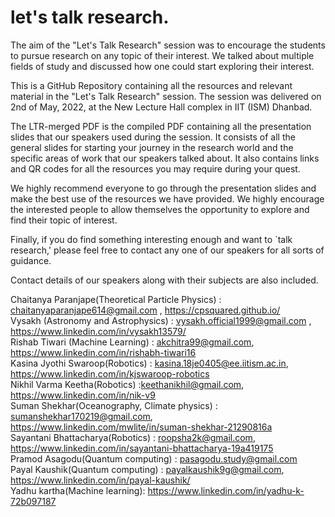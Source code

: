 # let's talk research.

The aim of the "Let's Talk Research" session was to encourage the students to pursue research on any topic of their interest. We talked about multiple fields of study and discussed how one could start exploring their interest. 

This is a GitHub Repository containing all the resources and relevant material in the "Let's Talk Research" session. The session was delivered on 2nd of May, 2022, at the New Lecture Hall complex in IIT (ISM) Dhanbad.

The LTR-merged PDF is the compiled PDF containing all the presentation slides that our speakers used during the session. It consists of all the general slides for starting your journey in the research world and the specific areas of work that our speakers talked about. It also contains links and QR codes for all the resources you may require during your quest.

We highly recommend everyone to go through the presentation slides and make the best use of the resources we have provided. We highly encourage the interested people to allow themselves the opportunity to explore and find their topic of interest. 

Finally, if you do find something interesting enough and want to `talk research,' please feel free to contact any one of our speakers for all sorts of guidance. 

Contact details of our speakers along with their subjects are also included.

Chaitanya Paranjape(Theoretical Particle Physics) : chaitanyaparanjape614@gmail.com , https://cpsquared.github.io/       
Vysakh (Astronomy and Astrophysics) : vysakh.official1999@gmail.com , https://www.linkedin.com/in/vysakh13579/  
Rishab Tiwari (Machine Learning) : akchitra99@gmail.com, https://www.linkedin.com/in/rishabh-tiwari16  
Kasina Jyothi Swaroop(Robotics) : kasina.18je0405@ee.iitism.ac.in, https://www.linkedin.com/in/kjswaroop-robotics  
Nikhil Varma Keetha(Robotics) :keethanikhil@gmail.com, https://www.linkedin.com/in/nik-v9  
Suman Shekhar(Oceanography, Climate physics) : sumanshekhar170219@gmail.com, https://www.linkedin.com/mwlite/in/suman-shekhar-21290816a  
Sayantani Bhattacharya(Robotics) : roopsha2k@gmail.com, https://www.linkedin.com/in/sayantani-bhattacharya-19a419175   
Pramod Asagodu(Quantum computing) : pasagodu.study@gmail.com  
Payal Kaushik(Quantum computing) : payalkaushik9g@gmail.com, https://www.linkedin.com/in/payal-kaushik/  
Yadhu kartha(Machine learning): https://www.linkedin.com/in/yadhu-k-72b097187  

